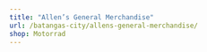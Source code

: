```yaml
---
title: "Allen’s General Merchandise"
url: /batangas-city/allens-general-merchandise/
shop: Motorrad
---
```


